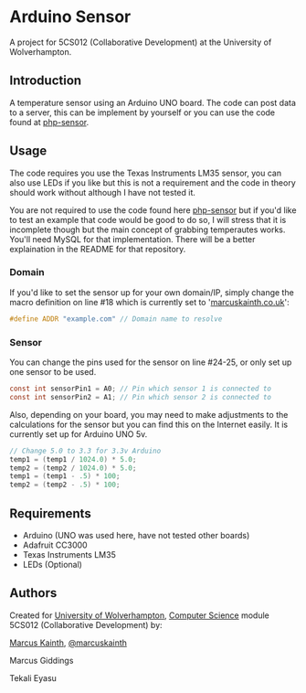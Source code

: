 # Arduino Sensor
A project for 5CS012 (Collaborative Development) at the University of Wolverhampton.

## Introduction
A temperature sensor using an Arduino UNO board. The code can post data to a server, this can be implement by yourself or you can use the code found at [php-sensor](https://github.com/marcuskainth/php-sensor).

## Usage
The code requires you use the Texas Instruments LM35 sensor, you can also use LEDs if you like but this is not a requirement and the code in theory should work without although I have not tested it.

You are not required to use the code found here [php-sensor](https://github.com/marcuskainth/php-sensor) but if you'd like to test an example that code would be good to do so, I will stress that it is incomplete though but the main concept of grabbing temperautes works. You'll need MySQL for that implementation. There will be a better explaination in the README for that repository.

### Domain
If you'd like to set the sensor up for your own domain/IP, simply change the macro definition on line #18 which is currently set to '[marcuskainth.co.uk](https://www.marcuskainth.co.uk)':
```c
#define ADDR "example.com" // Domain name to resolve
```

### Sensor
You can change the pins used for the sensor on line #24-25, or only set up one sensor to be used.
```c
const int sensorPin1 = A0; // Pin which sensor 1 is connected to
const int sensorPin2 = A1; // Pin which sensor 2 is connected to
```

Also, depending on your board, you may need to make adjustments to the calculations for the sensor but you can find this on the Internet easily. It is currently set up for Arduino UNO 5v.
```c
// Change 5.0 to 3.3 for 3.3v Arduino
temp1 = (temp1 / 1024.0) * 5.0;
temp2 = (temp2 / 1024.0) * 5.0;
temp1 = (temp1 - .5) * 100;
temp2 = (temp2 - .5) * 100;
```

## Requirements
- Arduino (UNO was used here, have not tested other boards)
- Adafruit CC3000
- Texas Instruments LM35
- LEDs (Optional)

## Authors
Created for [University of Wolverhampton](https://www.wlv.ac.uk), [Computer Science](https://www.wlv.ac.uk/about-us/our-schools-and-institutes/faculty-of-science-and-engineering/school-of-mathematics-and-computer-science/) module 5CS012 (Collaborative Development) by:

[Marcus Kainth](https://www.marcuskainth.co.uk), [@marcuskainth](https://github.com/marcuskainth)

Marcus Giddings

Tekali Eyasu